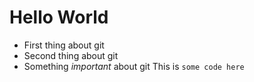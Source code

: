# Hello World

- First thing about git
- Second thing about git
- Something *important* about git
This is `some code here`
